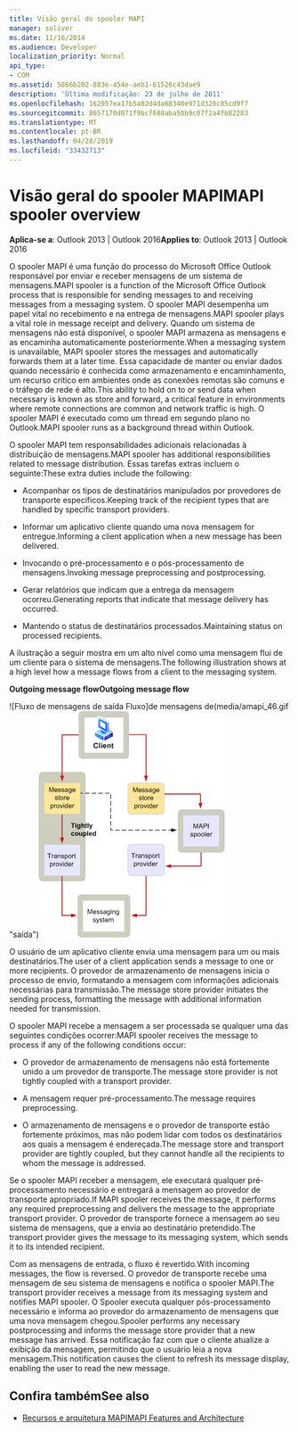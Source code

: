 ```yaml
---
title: Visão geral do spooler MAPI
manager: soliver
ms.date: 11/16/2014
ms.audience: Developer
localization_priority: Normal
api_type:
- COM
ms.assetid: 5866b202-883e-454e-aeb1-61526c43dae9
description: 'Última modificação: 23 de julho de 2011'
ms.openlocfilehash: 162957ea17b5a82d4da68340e971d328c85cd9f7
ms.sourcegitcommit: 8657170d071f9bcf680aba50b9c07f2a4fb82283
ms.translationtype: MT
ms.contentlocale: pt-BR
ms.lasthandoff: 04/28/2019
ms.locfileid: "33432713"
---
```

# <a name="mapi-spooler-overview"></a><span data-ttu-id="04480-103">Visão geral do spooler MAPI</span><span class="sxs-lookup"><span data-stu-id="04480-103">MAPI spooler overview</span></span>
  
<span data-ttu-id="04480-104">**Aplica-se a**: Outlook 2013 | Outlook 2016</span><span class="sxs-lookup"><span data-stu-id="04480-104">**Applies to**: Outlook 2013 | Outlook 2016</span></span> 
  
<span data-ttu-id="04480-105">O spooler MAPI é uma função do processo do Microsoft Office Outlook responsável por enviar e receber mensagens de um sistema de mensagens.</span><span class="sxs-lookup"><span data-stu-id="04480-105">MAPI spooler is a function of the Microsoft Office Outlook process that is responsible for sending messages to and receiving messages from a messaging system.</span></span> <span data-ttu-id="04480-106">O spooler MAPI desempenha um papel vital no recebimento e na entrega de mensagens.</span><span class="sxs-lookup"><span data-stu-id="04480-106">MAPI spooler plays a vital role in message receipt and delivery.</span></span> <span data-ttu-id="04480-107">Quando um sistema de mensagens não está disponível, o spooler MAPI armazena as mensagens e as encaminha automaticamente posteriormente.</span><span class="sxs-lookup"><span data-stu-id="04480-107">When a messaging system is unavailable, MAPI spooler stores the messages and automatically forwards them at a later time.</span></span> <span data-ttu-id="04480-108">Essa capacidade de manter ou enviar dados quando necessário é conhecida como armazenamento e encaminhamento, um recurso crítico em ambientes onde as conexões remotas são comuns e o tráfego de rede é alto.</span><span class="sxs-lookup"><span data-stu-id="04480-108">This ability to hold on to or send data when necessary is known as store and forward, a critical feature in environments where remote connections are common and network traffic is high.</span></span> <span data-ttu-id="04480-109">O spooler MAPI é executado como um thread em segundo plano no Outlook.</span><span class="sxs-lookup"><span data-stu-id="04480-109">MAPI spooler runs as a background thread within Outlook.</span></span>
  
<span data-ttu-id="04480-110">O spooler MAPI tem responsabilidades adicionais relacionadas à distribuição de mensagens.</span><span class="sxs-lookup"><span data-stu-id="04480-110">MAPI spooler has additional responsibilities related to message distribution.</span></span> <span data-ttu-id="04480-111">Essas tarefas extras incluem o seguinte:</span><span class="sxs-lookup"><span data-stu-id="04480-111">These extra duties include the following:</span></span>
  
- <span data-ttu-id="04480-112">Acompanhar os tipos de destinatários manipulados por provedores de transporte específicos.</span><span class="sxs-lookup"><span data-stu-id="04480-112">Keeping track of the recipient types that are handled by specific transport providers.</span></span>
    
- <span data-ttu-id="04480-113">Informar um aplicativo cliente quando uma nova mensagem for entregue.</span><span class="sxs-lookup"><span data-stu-id="04480-113">Informing a client application when a new message has been delivered.</span></span>
    
- <span data-ttu-id="04480-114">Invocando o pré-processamento e o pós-processamento de mensagens.</span><span class="sxs-lookup"><span data-stu-id="04480-114">Invoking message preprocessing and postprocessing.</span></span>
    
- <span data-ttu-id="04480-115">Gerar relatórios que indicam que a entrega da mensagem ocorreu.</span><span class="sxs-lookup"><span data-stu-id="04480-115">Generating reports that indicate that message delivery has occurred.</span></span>
    
- <span data-ttu-id="04480-116">Mantendo o status de destinatários processados.</span><span class="sxs-lookup"><span data-stu-id="04480-116">Maintaining status on processed recipients.</span></span>
    
<span data-ttu-id="04480-117">A ilustração a seguir mostra em um alto nível como uma mensagem flui de um cliente para o sistema de mensagens.</span><span class="sxs-lookup"><span data-stu-id="04480-117">The following illustration shows at a high level how a message flows from a client to the messaging system.</span></span>
  
<span data-ttu-id="04480-118">**Outgoing message flow**</span><span class="sxs-lookup"><span data-stu-id="04480-118">**Outgoing message flow**</span></span>
  
<span data-ttu-id="04480-119">![Fluxo de mensagens de saída Fluxo]de mensagens de(media/amapi_46.gif "saída")</span><span class="sxs-lookup"><span data-stu-id="04480-119">![Outgoing message flow](media/amapi_46.gif "Outgoing message flow")</span></span>
  
<span data-ttu-id="04480-120">O usuário de um aplicativo cliente envia uma mensagem para um ou mais destinatários.</span><span class="sxs-lookup"><span data-stu-id="04480-120">The user of a client application sends a message to one or more recipients.</span></span> <span data-ttu-id="04480-121">O provedor de armazenamento de mensagens inicia o processo de envio, formatando a mensagem com informações adicionais necessárias para transmissão.</span><span class="sxs-lookup"><span data-stu-id="04480-121">The message store provider initiates the sending process, formatting the message with additional information needed for transmission.</span></span>
  
<span data-ttu-id="04480-122">O spooler MAPI recebe a mensagem a ser processada se qualquer uma das seguintes condições ocorrer:</span><span class="sxs-lookup"><span data-stu-id="04480-122">MAPI spooler receives the message to process if any of the following conditions occur:</span></span>
  
- <span data-ttu-id="04480-123">O provedor de armazenamento de mensagens não está fortemente unido a um provedor de transporte.</span><span class="sxs-lookup"><span data-stu-id="04480-123">The message store provider is not tightly coupled with a transport provider.</span></span>
    
- <span data-ttu-id="04480-124">A mensagem requer pré-processamento.</span><span class="sxs-lookup"><span data-stu-id="04480-124">The message requires preprocessing.</span></span>
    
- <span data-ttu-id="04480-125">O armazenamento de mensagens e o provedor de transporte estão fortemente próximos, mas não podem lidar com todos os destinatários aos quais a mensagem é endereçada.</span><span class="sxs-lookup"><span data-stu-id="04480-125">The message store and transport provider are tightly coupled, but they cannot handle all the recipients to whom the message is addressed.</span></span>
    
<span data-ttu-id="04480-126">Se o spooler MAPI receber a mensagem, ele executará qualquer pré-processamento necessário e entregará a mensagem ao provedor de transporte apropriado.</span><span class="sxs-lookup"><span data-stu-id="04480-126">If MAPI spooler receives the message, it performs any required preprocessing and delivers the message to the appropriate transport provider.</span></span> <span data-ttu-id="04480-127">O provedor de transporte fornece a mensagem ao seu sistema de mensagens, que a envia ao destinatário pretendido.</span><span class="sxs-lookup"><span data-stu-id="04480-127">The transport provider gives the message to its messaging system, which sends it to its intended recipient.</span></span>
  
<span data-ttu-id="04480-128">Com as mensagens de entrada, o fluxo é revertido.</span><span class="sxs-lookup"><span data-stu-id="04480-128">With incoming messages, the flow is reversed.</span></span> <span data-ttu-id="04480-129">O provedor de transporte recebe uma mensagem de seu sistema de mensagens e notifica o spooler MAPI.</span><span class="sxs-lookup"><span data-stu-id="04480-129">The transport provider receives a message from its messaging system and notifies MAPI spooler.</span></span> <span data-ttu-id="04480-130">O Spooler executa qualquer pós-processamento necessário e informa ao provedor do armazenamento de mensagens que uma nova mensagem chegou.</span><span class="sxs-lookup"><span data-stu-id="04480-130">Spooler performs any necessary postprocessing and informs the message store provider that a new message has arrived.</span></span> <span data-ttu-id="04480-131">Essa notificação faz com que o cliente atualize a exibição da mensagem, permitindo que o usuário leia a nova mensagem.</span><span class="sxs-lookup"><span data-stu-id="04480-131">This notification causes the client to refresh its message display, enabling the user to read the new message.</span></span>
  
## <a name="see-also"></a><span data-ttu-id="04480-132">Confira também</span><span class="sxs-lookup"><span data-stu-id="04480-132">See also</span></span>

- [<span data-ttu-id="04480-133">Recursos e arquitetura MAPI</span><span class="sxs-lookup"><span data-stu-id="04480-133">MAPI Features and Architecture</span></span>](mapi-features-and-architecture.md)

